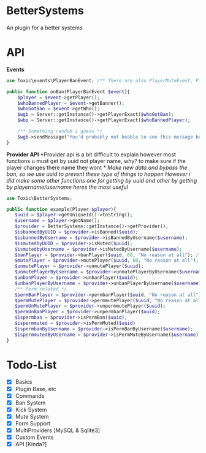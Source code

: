 # BetterSystems
An plugin for a better systems
# API

**Events**
```php
use Toxic\events\PlayerBanEvent; /** There are also PlayerMuteEvent, PlayerUnBanEvent & PlayerUnMuteEvent */

public function onBan(PlayerBanEvent $event){
    $player = $event->getPlayer();
    $whoBannedPlayer = $event->getBanner();
    $whoGotBan = $event->getWho();
    $wgb = Server::getInstance()->getPlayerExact($whoGotBan);
    $wbp = Server::getInstance()->getPlayerExact($whoBannedPlayer);

    /** Something random i guess */
    $wgb->sendMessage("You'd probably not beable to see this message but we ignore that, the person who banned u is $whoBannedPlayer, yeah");
}
```

**Provider API**
*Provider api is a bit difficult to explain however most functions u must get by uuid not player name, why? to make sure if the player changes there name they wont *
*Make new data and bypass the ban, so we use uuid to prevent these type of things to happen*
*However i did make some other functions one for getting by uuid and other by getting by playername/username*
*heres the most useful*
```php
use Toxic\BetterSystems;

public function example(Player $player){
   $uuid = $player->getUniqueId()->toString();
   $username = $player->getName();
   $provider = BetterSystems::getInstance()->getProvider();
   $isbannedByUUID = $provider->isBanned($uuid);
   $isbannedByUsername = $provider->isBannedByUsername($username);
   $ismutedbyUUID = $provider->isMuted($uuid);
   $ismutedbyUsername = $provider->isMutedByUsername($username);
   $banPlayer = $provider->banPlayer($uuid, 60, "No reason at all"); /** Bans player for 60 seconds, reason is No reason at all */
   $mutePlayer = $provider->mutePlayer($uuid, 60, "No reason at all"); /** Mutes player for 60 seconds, reason is No reason at all */
   $unmutePlayer = $provider->unmutePlayer($uuid);
   $unmutePlayerByUsername = $provider->unmutePlayerByUsername($username);
   $unbanPlayer = $provider->unbanPlayer($uuid);
   $unbanPlayerByUsername = $provider->unbanPlayerByUsername($username);
   /** Perm related */
   $permBanPlayer = $provider->permbanPlayer($uuid, "No reason at all");
   $permMutePlayer = $provider->permmutePlayer($uuid, "No reason at all");
   $permUnMutePlayer = $provider->unpermmutePlayer($uuid);
   $permUnBanPlayer = $provider->unpermbanPlayer($uuid);
   $ispermban = $provider->isPermBan($uuid);
   $ispermmuted = $provider->isPermMuted($uuid)
   $ispermbanByUsername = $provider->isPermBanByUsername($username);
   $ispermmutedByUsername = $provider->isPermMuteByUsername($username);
}
```


# Todo-List
- [X] Basics
- [X] Plugin Base, etc
- [X] Commands
- [X] Ban System
- [X] Kick System
- [X] Mute System   
- [X] Form Support
- [X] MultiProviders [MySQL & Sqlite3]
- [X] Custom Events
- [X] API [Kinda?]
